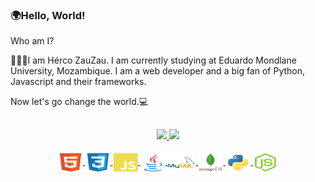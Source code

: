 ### 🌍Hello, World!


Who am I?

👨🏿‍💻I am Hérco ZauZau. I am currently studying at Eduardo Mondlane University, Mozambique. I am a web developer and a big fan of Python, Javascript and their frameworks.

Now let's go change the world.💻

##

<div align="center">
  <a href="https://github.com/HercoZauZau">
  <img height="180em" src="https://github-readme-stats.vercel.app/api?username=HercoZauZau&show_icons=true&theme=github_dark&include_all_commits=true&count_private=true"/>
  <img height="180em" src="https://github-readme-stats.vercel.app/api/top-langs/?username=HercoZauZau&layout=compact&langs_count=8&theme=github_dark&langs_count=8"/>
</div>

<div style="display: inline_block" align="center"><br>
   <img align="center" alt="HTML" height="30" width="40" src="https://raw.githubusercontent.com/devicons/devicon/master/icons/html5/html5-original.svg">
   <img align="center" alt="CSS" height="30" width="40" src="https://raw.githubusercontent.com/devicons/devicon/master/icons/css3/css3-original.svg">
   <img align="center" alt="Js" height="30" width="40" src="https://raw.githubusercontent.com/devicons/devicon/master/icons/javascript/javascript-plain.svg">
   <img align="center" alt="java" height="30" width="40" src="https://github.com/devicons/devicon/blob/master/icons/java/java-original.svg">
   <img align="center" alt="mysql" height="35" width="45" src="https://github.com/devicons/devicon/blob/master/icons/mysql/mysql-original-wordmark.svg">
   <img align="center" alt="mongo" height="30" width="40" src="https://github.com/devicons/devicon/blob/master/icons/mongodb/mongodb-original-wordmark.svg">
   <img align="center" alt="Python" height="30" width="40" src="https://raw.githubusercontent.com/devicons/devicon/master/icons/python/python-original.svg">
   <img align="center" alt="nodejs" height="30" width="40" src="https://github.com/devicons/devicon/blob/master/icons/nodejs/nodejs-plain.svg">
</div>

##
